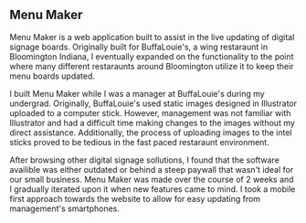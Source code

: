 ## Menu Maker

Menu Maker is a web application built to assist in the live updating of digital signage boards. Originally built for BuffaLouie's, a wing restaraunt in Bloomington Indiana, I eventually expanded on the functionality to the point where many different restaraunts around Bloomington utilize it to keep their menu boards updated.


I built Menu Maker while I was a manager at BuffaLouie's during my undergrad. Originally, BuffaLouie's used static images designed in Illustrator uploaded to a computer stick. However, management was not familiar with Illustrator and had a difficult time making changes to the images without my direct assistance. Additionally, the process of uploading images to the intel sticks proved to be tedious in the fast paced restaraunt environment.


After browsing other digital signage sollutions, I found that the software availible was either outdated or behind a steep paywall that wasn't ideal for our small business. Menu Maker was made over the course of 2 weeks and I gradually iterated upon it when new features came to mind. I took a mobile first approach towards the website to allow for easy updating from management's smartphones.
